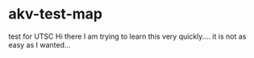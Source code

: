 # akv-test-map
test for UTSC
Hi there I am trying to learn this very quickly....
it is not as easy as I wanted...
